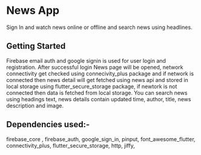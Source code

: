 # News App

Sign In and watch news online or offline and search news using headlines.

## Getting Started

Firebase email auth and google signin is used for user login and registration.
After successful login News page will be opened, network connectivity get checked using connecivity_plus package and if network is connected then news detail will get fetched using news api and stored in local storage using flutter_secure_storage package, if newtork is not connected then data is fetched from local storage.
You can search news using headings text, news details contain updated time, author, title, news description and image.

## Dependencies used:-

 firebase_core , 
  firebase_auth, 
  google_sign_in,
  pinput, 
  font_awesome_flutter, 
  connectivity_plus, 
  flutter_secure_storage, 
  http, 
  jiffy, 
